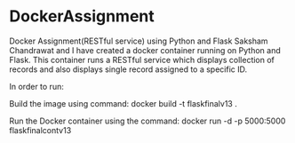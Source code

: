 # DockerAssignment
Docker Assignment(RESTful service) using Python and Flask
Saksham Chandrawat and I have created a docker container running on Python and Flask.
This container runs a RESTful service which displays collection of records and also displays single record assigned to a specific ID.

In order to run:

Build the image using command: docker build -t flaskfinalv13 .

Run the Docker container using the command: docker run -d -p 5000:5000 flaskfinalcontv13
